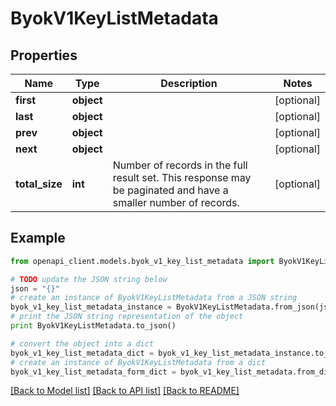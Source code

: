 # ByokV1KeyListMetadata


## Properties
Name | Type | Description | Notes
------------ | ------------- | ------------- | -------------
**first** | **object** |  | [optional] 
**last** | **object** |  | [optional] 
**prev** | **object** |  | [optional] 
**next** | **object** |  | [optional] 
**total_size** | **int** | Number of records in the full result set. This response may be paginated and have a smaller number of records. | [optional] 

## Example

```python
from openapi_client.models.byok_v1_key_list_metadata import ByokV1KeyListMetadata

# TODO update the JSON string below
json = "{}"
# create an instance of ByokV1KeyListMetadata from a JSON string
byok_v1_key_list_metadata_instance = ByokV1KeyListMetadata.from_json(json)
# print the JSON string representation of the object
print ByokV1KeyListMetadata.to_json()

# convert the object into a dict
byok_v1_key_list_metadata_dict = byok_v1_key_list_metadata_instance.to_dict()
# create an instance of ByokV1KeyListMetadata from a dict
byok_v1_key_list_metadata_form_dict = byok_v1_key_list_metadata.from_dict(byok_v1_key_list_metadata_dict)
```
[[Back to Model list]](../ccloud/README.md#documentation-for-models) [[Back to API list]](../ccloud/README.md#documentation-for-api-endpoints) [[Back to README]](../ccloud/README.md)


